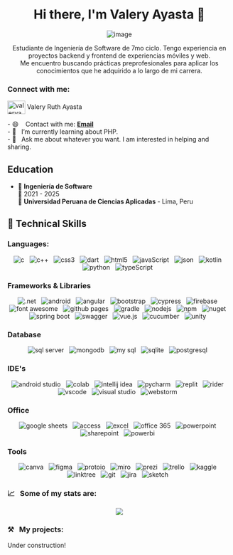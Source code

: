 <div align="center">
<h1>Hi there, I'm Valery Ayasta 👋</h1> 

![image](https://github.com/ValeryAyasta/ValeryAyasta/assets/102206366/9fda3226-aca4-4659-8a6b-48f03233c0c6)

Estudiante de Ingeniería de Software de 7mo ciclo. Tengo experiencia en proyectos backend y frontend de experiencias móviles y web. 
<br>
Me encuentro buscando prácticas preprofesionales para aplicar los conocimientos que he adquirido a lo largo de mi carrera.

</div>
<h3 align="left">Connect with me:</h3>
<p align="left">
<a href="https://linkedin.com/in/valeryayasta" target="blank"><img align="center" src="https://raw.githubusercontent.com/rahuldkjain/github-profile-readme-generator/master/src/images/icons/Social/linked-in-alt.svg" alt="valeryayasta" height="30" width="40" /></a>
  <span>Valery Ruth Ayasta</span>
</p>

<p>
- 😄 &nbsp;&nbsp; Contact with me: <a href = "mailto:u20211c231@upc.edu.pe"><strong>Email</strong></a><br>
- 🌱 &nbsp;&nbsp;I’m currently learning about PHP. <br/>
- 💬 &nbsp;&nbsp;Ask me about whatever you want. I am interested in helping and sharing. <br/>
</p>



## Education

- 📖 **Ingeniería de Software**\
📆 2021 - 2025\
📍 **Universidad Peruana de Ciencias Aplicadas** - Lima, Peru

<section>
<h2 align="left">🎯 Technical Skills</h2>
  <div>
<h3>
 Languages:
</h3>
  <p align="center">
     <img src="https://img.shields.io/badge/C-00599C?style=for-the-badge&logo=c&logoColor=white" alt="c" />&nbsp;&nbsp;
     <img src="https://img.shields.io/badge/C%2B%2B-00599C?style=for-the-badge&logo=c%2B%2B&logoColor=white" alt="c++" />&nbsp;&nbsp;
     <img src="https://img.shields.io/badge/CSS3-1572B6?style=for-the-badge&logo=css3&logoColor=white" alt="css3" />&nbsp;&nbsp;
     <img src="https://img.shields.io/badge/Dart-0175C2?style=for-the-badge&logo=dart&logoColor=white" alt="dart" />&nbsp;&nbsp;
     <img src="https://img.shields.io/badge/HTML5-E34F26?style=for-the-badge&logo=html5&logoColor=white" alt="html5" />&nbsp;&nbsp;
     <img src="https://img.shields.io/badge/JavaScript-323330?style=for-the-badge&logo=javascript&logoColor=F7DF1E" alt="javaScript" />&nbsp;&nbsp;
     <img src="https://img.shields.io/badge/json-5E5C5C?style=for-the-badge&logo=json&logoColor=white" alt="json" />&nbsp;&nbsp;
     <img src="https://img.shields.io/badge/Kotlin-0095D5?&style=for-the-badge&logo=kotlin&logoColor=white" alt="kotlin" />&nbsp;&nbsp;
       <img src="https://img.shields.io/badge/Python-FFD43B?style=for-the-badge&logo=python&logoColor=blue" alt="python" />&nbsp;&nbsp;
     <img src="https://img.shields.io/badge/TypeScript-007ACC?style=for-the-badge&logo=typescript&logoColor=white" alt="typeScript" />&nbsp;&nbsp;
  </p>
     </div>
    <div>
      <h3>Frameworks & Libraries</h3>
      <p align="center">
     <img src="https://img.shields.io/badge/.NET-512BD4?style=for-the-badge&logo=dotnet&logoColor=white" alt=".net" />&nbsp;&nbsp;
          <img src="https://img.shields.io/badge/Android-3DDC84?style=for-the-badge&logo=android&logoColor=white" alt="android" />&nbsp;&nbsp;
     <img src="https://img.shields.io/badge/Angular-DD0031?style=for-the-badge&logo=angular&logoColor=white" alt="angular" />&nbsp;&nbsp;
     <img src="https://img.shields.io/badge/Bootstrap-563D7C?style=for-the-badge&logo=bootstrap&logoColor=white" alt="bootstrap" />&nbsp;&nbsp;
      <img src="https://img.shields.io/badge/Cypress-17202C?style=for-the-badge&logo=cypress&logoColor=white" alt="cypress" />&nbsp;&nbsp;
     <img src="https://img.shields.io/badge/firebase-ffca28?style=for-the-badge&logo=firebase&logoColor=black" alt="firebase" />&nbsp;&nbsp;
     <img src="https://img.shields.io/badge/Font_Awesome-339AF0?style=for-the-badge&logo=fontawesome&logoColor=white" alt="font awesome" />&nbsp;&nbsp;
     <img src="https://img.shields.io/badge/GitHub%20Pages-222222?style=for-the-badge&logo=GitHub%20Pages&logoColor=white" alt="github pages" />&nbsp;&nbsp;
    <img src="https://img.shields.io/badge/gradle-02303A?style=for-the-badge&logo=gradle&logoColor=white" alt="gradle" />&nbsp;&nbsp;
     <img src="https://img.shields.io/badge/Node%20js-339933?style=for-the-badge&logo=nodedotjs&logoColor=white" alt="nodejs" />&nbsp;&nbsp;
      <img src="https://img.shields.io/badge/npm-CB3837?style=for-the-badge&logo=npm&logoColor=white" alt="npm" />&nbsp;&nbsp;
       <img src="https://img.shields.io/badge/NuGet-004880?style=for-the-badge&logo=nuget&logoColor=white" alt="nuget" />&nbsp;&nbsp;
        <img src="https://img.shields.io/badge/Spring_Boot-F2F4F9?style=for-the-badge&logo=spring-boot" alt="spring boot" />&nbsp;&nbsp;
         <img src="https://img.shields.io/badge/Swagger-85EA2D?style=for-the-badge&logo=Swagger&logoColor=white" alt="swagger" />&nbsp;&nbsp;
          <img src="https://img.shields.io/badge/Vue%20js-35495E?style=for-the-badge&logo=vuedotjs&logoColor=4FC08D" alt="vue.js" />&nbsp;&nbsp;
               <img src="https://img.shields.io/badge/Cucumber-43B02A?style=for-the-badge&logo=cucumber&logoColor=white" alt="cucumber" />&nbsp;&nbsp;
     <img src="https://img.shields.io/badge/Unity-100000?style=for-the-badge&logo=unity&logoColor=white" alt="unity" />&nbsp;&nbsp;
        
  </p>
    </div>
    <div>
      <h3>Database</h3>
       <p align="center">
     <img src="https://img.shields.io/badge/Microsoft%20SQL%20Server-CC2927?style=for-the-badge&logo=microsoft%20sql%20server&logoColor=white" alt="sql server" />&nbsp;&nbsp;
     <img src="https://img.shields.io/badge/MongoDB-4EA94B?style=for-the-badge&logo=mongodb&logoColor=white" alt="mongodb" />&nbsp;&nbsp;
     <img src="https://img.shields.io/badge/MySQL-005C84?style=for-the-badge&logo=mysql&logoColor=white" alt="my sql" />&nbsp;&nbsp;
     <img src="https://img.shields.io/badge/Sqlite-003B57?style=for-the-badge&logo=sqlite&logoColor=white" alt="sqlite" />&nbsp;&nbsp;
     <img src="https://img.shields.io/badge/PostgreSQL-316192?style=for-the-badge&logo=postgresql&logoColor=white" alt="postgresql" />&nbsp;&nbsp;
  </p>
    </div>
     <div>
      <h3>IDE's</h3>
         <p align="center">
     <img src="https://img.shields.io/badge/Android_Studio-3DDC84?style=for-the-badge&logo=android-studio&logoColor=white" alt="android studio" />&nbsp;&nbsp;
     <img src="https://img.shields.io/badge/Colab-F9AB00?style=for-the-badge&logo=googlecolab&color=525252" alt="colab" />&nbsp;&nbsp;
     <img src="https://img.shields.io/badge/IntelliJ_IDEA-000000.svg?style=for-the-badge&logo=intellij-idea&logoColor=white" alt="intellij idea" />&nbsp;&nbsp;
     <img src="https://img.shields.io/badge/PyCharm-000000.svg?&style=for-the-badge&logo=PyCharm&logoColor=white" alt="pycharm" />&nbsp;&nbsp;
     <img src="https://img.shields.io/badge/replit-667881?style=for-the-badge&logo=replit&logoColor=white" alt="replit" />&nbsp;&nbsp;
    <img src="https://img.shields.io/badge/Rider-000000?style=for-the-badge&logo=Rider&logoColor=white" alt="rider" />&nbsp;&nbsp;
      <img src="https://img.shields.io/badge/VSCode-0078D4?style=for-the-badge&logo=visual%20studio%20code&logoColor=white" alt="vscode" />&nbsp;&nbsp;
      <img src="https://img.shields.io/badge/Visual_Studio-5C2D91?style=for-the-badge&logo=visual%20studio&logoColor=white" alt="visual studio" />&nbsp;&nbsp;
     <img src="https://img.shields.io/badge/WebStorm-000000?style=for-the-badge&logo=WebStorm&logoColor=white" alt="webstorm" />&nbsp;&nbsp;
  </p>
    </div>
      <div>
      <h3>Office</h3>
     <p align="center">
     <img src="https://img.shields.io/badge/Google%20Sheets-34A853?style=for-the-badge&logo=google-sheets&logoColor=white" alt="google sheets" />&nbsp;&nbsp;
     <img src="https://img.shields.io/badge/Microsoft_Access-A4373A?style=for-the-badge&logo=microsoft-access&logoColor=white" alt="access" />&nbsp;&nbsp;
     <img src="https://img.shields.io/badge/Microsoft_Excel-217346?style=for-the-badge&logo=microsoft-excel&logoColor=white" alt="excel" />&nbsp;&nbsp;
     <img src="https://img.shields.io/badge/Microsoft_Office-D83B01?style=for-the-badge&logo=microsoft-office&logoColor=white" alt="office 365" />&nbsp;&nbsp;
     <img src="https://img.shields.io/badge/Microsoft_PowerPoint-B7472A?style=for-the-badge&logo=microsoft-powerpoint&logoColor=white" alt="powerpoint" />&nbsp;&nbsp;
     <img src="https://img.shields.io/badge/Microsoft_SharePoint-0078D4?style=for-the-badge&logo=microsoft-sharepoint&logoColor=white" alt="sharepoint" />&nbsp;&nbsp;
     <img src="https://img.shields.io/badge/PowerBI-F2C811?style=for-the-badge&logo=Power%20BI&logoColor=white" alt="powerbi" />&nbsp;&nbsp;
  </p>
    </div>
    <div>
      <h3>Tools</h3>
       <p align="center">
     <img src="https://img.shields.io/badge/Canva-%2300C4CC.svg?&style=for-the-badge&logo=Canva&logoColor=white" alt="canva" />&nbsp;&nbsp;
     <img src="https://img.shields.io/badge/Figma-F24E1E?style=for-the-badge&logo=figma&logoColor=white" alt="figma" />&nbsp;&nbsp;
     <img src="https://img.shields.io/badge/Proto.io-161637?style=for-the-badge&logo=proto.io&logoColor=00e5ff" alt="protoio" />&nbsp;&nbsp;
     <img src="https://img.shields.io/badge/Miro-F7C922?style=for-the-badge&logo=Miro&logoColor=050036" alt="miro" />&nbsp;&nbsp;
     <img src="https://img.shields.io/badge/Prezi-3181FF?style=for-the-badge&logo=prezi&logoColor=white" alt="prezi" />&nbsp;&nbsp;
     <img src="https://img.shields.io/badge/Trello-0052CC?style=for-the-badge&logo=trello&logoColor=white" alt="trello" />&nbsp;&nbsp;
     <img src="https://img.shields.io/badge/Kaggle-20BEFF?style=for-the-badge&logo=Kaggle&logoColor=white" alt="kaggle" />&nbsp;&nbsp;
     <img src="https://img.shields.io/badge/linktree-39E09B?style=for-the-badge&logo=linktree&logoColor=white" alt="linktree" />&nbsp;&nbsp;
       <img src="https://img.shields.io/badge/GIT-E44C30?style=for-the-badge&logo=git&logoColor=white" alt="git" />&nbsp;&nbsp;
     <img src="https://img.shields.io/badge/Jira-0052CC?style=for-the-badge&logo=Jira&logoColor=white" alt="jira" />&nbsp;&nbsp;
         <img src="https://img.shields.io/badge/Sketch-FFB387?style=for-the-badge&logo=sketch&logoColor=black" alt="sketch" />&nbsp;&nbsp;
  </p>
    </div>
</section>

### 📈 &nbsp;&nbsp;Some of my stats are:
<p align="center">
  <img src="https://github-profile-summary-cards.vercel.app/api/cards/profile-details?username=valeryayasta" />
</p>

### ⚒️ &nbsp;&nbsp;My projects:
Under construction!
